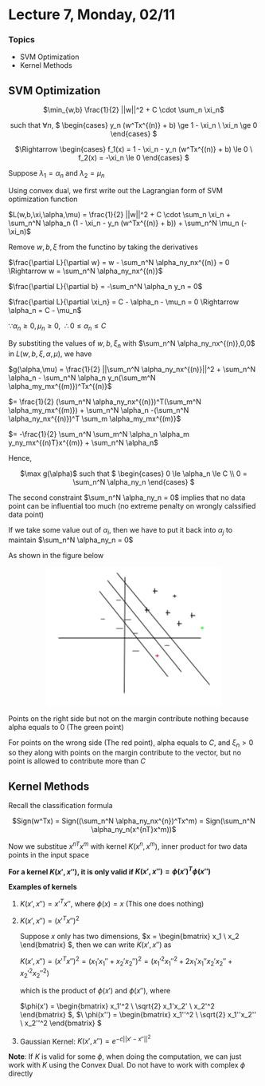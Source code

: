 # Lecture 7, Monday, 02/11

### Topics

- SVM Optimization
- Kernel Methods

## SVM Optimization

<center>
$\min_{w,b} \frac{1}{2} ||w||^2 + C \cdot \sum_n \xi_n$

such that $\forall n$,
$
\begin{cases}
y_n (w^Tx^{(n)} + b) \ge 1 - \xi_n \\
\xi_n \ge 0
\end{cases}
$

$\Rightarrow
\begin{cases}
f_1(x) = 1 - \xi_n - y_n (w^Tx^{(n)} + b) \le 0  \\
f_2(x) = -\xi_n \le 0
\end{cases}
$
</center>

Suppose $\lambda_1 = \alpha_n$ and $\lambda_2 = \mu_n$

Using convex dual, we first write out the Lagrangian form of SVM optimization function

$L(w,b,\xi,\alpha,\mu) = \frac{1}{2} ||w||^2 + C \cdot \sum_n \xi_n + \sum_n^N \alpha_n (1 - \xi_n - y_n (w^Tx^{(n)} + b)) + \sum_n^N \mu_n (-\xi_n)$

Remove $w,b,\xi$ from the functino by taking the derivatives

$\frac{\partial L}{\partial w} = w - \sum_n^N \alpha_ny_nx^{(n)} = 0 \Rightarrow w = \sum_n^N \alpha_ny_nx^{(n)}$

$\frac{\partial L}{\partial b} = -\sum_n^N \alpha_n y_n = 0$

$\frac{\partial L}{\partial \xi_n} = C - \alpha_n - \mu_n = 0 \Rightarrow \alpha_n = C - \mu_n$

$\because \alpha_n \ge 0, \mu_n \ge 0$, $\ \therefore 0 \le \alpha_n \le C$

By substiting the values of $w,b,\xi_n$ with $\sum_n^N \alpha_ny_nx^{(n)},0,0$ in $L(w,b,\xi,\alpha,\mu)$, we have

$g(\alpha,\mu) = \frac{1}{2} ||\sum_n^N \alpha_ny_nx^{(n)}||^2 + \sum_n^N \alpha_n - \sum_n^N \alpha_n y_n(\sum_m^N \alpha_my_mx^{(m)})^Tx^{(n)}$

$= \frac{1}{2} (\sum_n^N \alpha_ny_nx^{(n)})^T(\sum_m^N \alpha_my_mx^{(m)}) + \sum_n^N \alpha_n -(\sum_n^N \alpha_ny_nx^{(n)})^T \sum_m \alpha_my_mx^{(m)}$

$= -\frac{1}{2} \sum_n^N \sum_m^N \alpha_n \alpha_m y_ny_mx^{(n)T}x^{(m)} + \sum_n^N \alpha_n$

Hence,
<center>
$\max g(\alpha)$ such that 
$
\begin{cases}
0 \le \alpha_n \le C \\
0 = \sum_n^N \alpha_ny_n
\end{cases}
$
</center>

The second constraint $\sum_n^N \alpha_ny_n = 0$ implies that no data point can be influential too much (no extreme penalty on wrongly calssified data point)

If we take some value out of $\alpha_i$, then we have to put it back into $\alpha_j$ to maintain $\sum_n^N \alpha_ny_n = 0$

As shown in the figure below 

<center>
<img src="graphs/SVM-Optimization.png" style="max-width:70%">
</center>

Points on the right side but not on the margin contribute nothing because alpha equals to $0$ (The green point)

For points on the wrong side (The red point), alpha equals to $C$, and $\xi_n > 0$ so they along with points on the margin contribute to the vector, but no point is allowed to contribute more than $C$

## Kernel Methods

Recall the classification formula

<center>
$Sign(w^Tx) = Sign((\sum_n^N \alpha_ny_nx^{n})^Tx^m) = Sign(\sum_n^N \alpha_ny_n(x^{nT}x^m))$
</center>

Now we substitue $x^{nT}x^m$ with kernel $K(x^n,x^m)$, inner product for two data points in the input space

**For a kernel $K(x',x'')$, it is only valid if $K(x',x'') = \phi(x')^T \phi(x'')$**

**Examples of kernels**

1. $K(x',x'') = x'^T x''$, where $\phi(x) = x$ (This one does nothing)
2. $K(x',x'') = (x'^Tx'')^2$

	Suppose $x$ only has two dimensions, 
	$x = 
	\begin{bmatrix}
	x_1 \\
	x_2
	\end{bmatrix}
	$, then we can write $K(x',x'')$ as
	
	$K(x',x'') = (x'^Tx'')^2 = (x_1'x_1'' + x_2'x_2'')^2 = (x_1'^2x_1''^2 + 2x_1'x_1''x_2'x_2'' + x_2'^2x_2''^2)$
	
	which is the product of $\phi(x')$ and $\phi(x'')$, where
	
	$\phi(x') =
	\begin{bmatrix}
	x_1'^2 \\
	\sqrt{2} x_1'x_2' \\
	x_2'^2
	\end{bmatrix}
	$, 
	$\ \phi(x'') =
	\begin{bmatrix}
	x_1''^2 \\
	\sqrt{2} x_1''x_2'' \\
	x_2''^2
	\end{bmatrix}
	$
3. Gaussian Kernel: $K(x',x'') = e^{-c||x'-x''||^2}$
	
**Note**: If $K$ is valid for some $\phi$, when doing the computation, we can just work with $K$ using the Convex Dual. Do not have to work with complex $\phi$ directly
